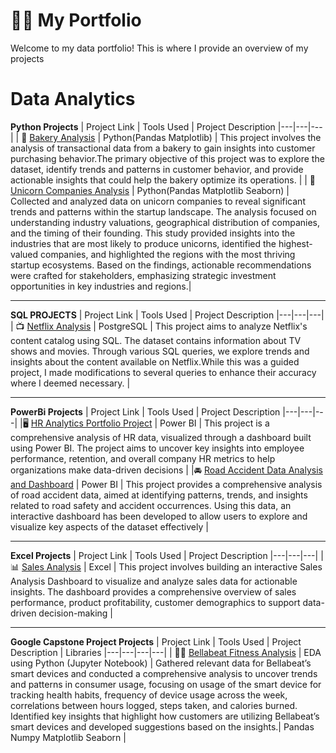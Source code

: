 # :woman_technologist: My Portfolio

Welcome to my data portfolio! This is where I provide an overview of my projects  

#  Data Analytics 
 **Python Projects**
| Project Link | Tools Used | Project Description 
|---|---|---|
| :croissant: [Bakery Analysis](https://github.com/MaryamRafiquee/Bakery-Analysis) | Python(Pandas Matplotlib) | This project involves the analysis of transactional data from a bakery to gain insights into customer purchasing behavior.The primary objective of this project was to explore the dataset, identify trends and patterns in customer behavior, and provide actionable insights that could help the bakery optimize its operations. |
| 🦄 [Unicorn Companies Analysis](https://github.com/MaryamRafiquee/Unicorn-Companies-Analysis) | Python(Pandas Matplotlib Seaborn) | Collected and analyzed data on unicorn companies to reveal significant trends and patterns within the startup landscape. The analysis focused on understanding industry valuations, geographical distribution of companies, and the timing of their founding. This study provided insights into the industries that are most likely to produce unicorns, identified the highest-valued companies, and highlighted the regions with the most thriving startup ecosystems. Based on the findings, actionable recommendations were crafted for stakeholders, emphasizing strategic investment opportunities in key industries and regions.| 


***
**SQL PROJECTS**
| Project Link | Tools Used | Project Description 
|---|---|---|
| 📺 [Netflix Analysis](https://github.com/MaryamRafiquee/Netflix_Analysis) | PostgreSQL | This project aims to analyze Netflix's content catalog using SQL. The dataset contains information about TV shows and movies. Through various SQL queries, we explore trends and insights about the content available on Netflix.While this was a guided project, I made modifications to several queries to enhance their accuracy where I deemed necessary. |  

***
 **PowerBi Projects**
| Project Link | Tools Used | Project Description 
|---|---|---|
|:desktop_computer: [HR Analytics Portfolio Project](https://github.com/MaryamRafiquee/HR-Analysis/tree/main) | Power BI | This project is a comprehensive analysis of HR data, visualized through a dashboard built using Power BI. The project aims to uncover key insights into employee performance, retention, and overall company HR metrics to help organizations make data-driven decisions |
|:oncoming_automobile: [Road Accident Data Analysis and Dashboard](https://github.com/MaryamRafiquee/Road-Accident-Data-Analysis/tree/main) | Power BI | This project provides a comprehensive analysis of road accident data, aimed at identifying patterns, trends, and insights related to road safety and accident occurrences. Using this data, an interactive dashboard has been developed to allow users to explore and visualize key aspects of the dataset effectively |

***
 **Excel Projects**
| Project Link | Tools Used | Project Description 
|---|---|---|
|📊 [Sales Analysis](https://github.com/MaryamRafiquee/Sales-Analysis) | Excel | This project involves building an interactive Sales Analysis Dashboard to visualize and analyze sales data for actionable insights. The dashboard provides a comprehensive overview of sales performance, product profitability, customer demographics to support data-driven decision-making |

***
 **Google Capstone Project Projects**
| Project Link | Tools Used | Project Description | Libraries
|---|---|---|---|
| :running_woman: [Bellabeat Fitness Analysis](https://github.com/MaryamRafiquee/Google_Data_Analytics_Capstone_Project/blob/0ebe3e5b91bca129d78ecd23e8dcaf58cac59bf3/README.md) | EDA using Python (Jupyter Notebook) | Gathered relevant data for Bellabeat’s smart devices and conducted a comprehensive analysis to uncover trends and patterns in consumer usage, focusing on usage of the smart device for tracking health habits, frequency of device usage across the week, correlations between hours logged, steps taken, and calories burned. Identified key insights that highlight how customers are utilizing Bellabeat’s smart devices and developed suggestions based on the insights.| Pandas Numpy Matplotlib Seaborn |















